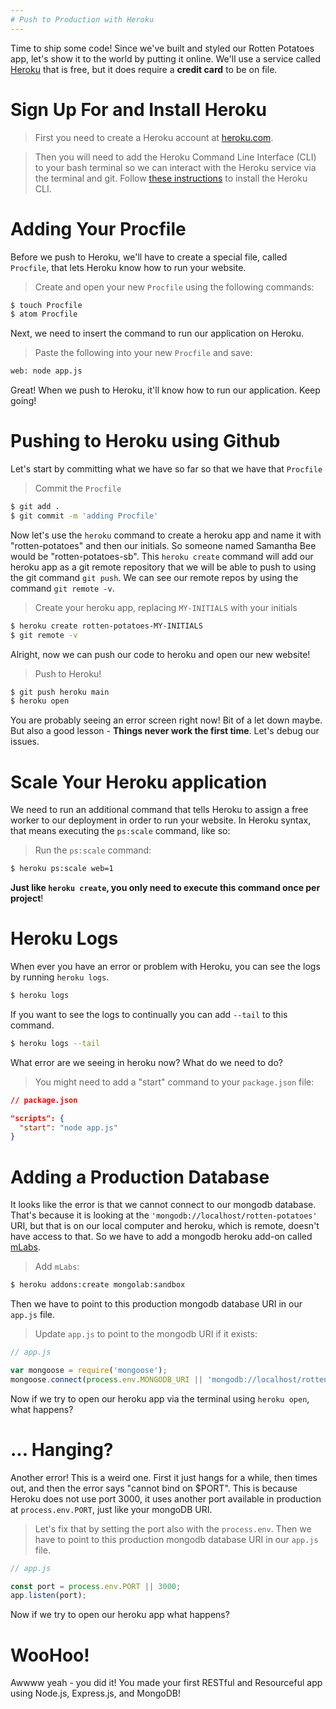 ```yaml
---
# Push to Production with Heroku
---
```


Time to ship some code! Since we've built and styled our Rotten Potatoes app, let's show it to the world by putting it online. We'll use a service called [Heroku](https://www.heroku.com) that is free, but it does require a **credit card** to be on file.

# Sign Up For and Install Heroku

> First you need to create a Heroku account at [heroku.com](https://www.heroku.com).

> Then you will need to add the Heroku Command Line Interface (CLI) to your bash terminal so we can interact with the Heroku service via the terminal and git. Follow [these instructions](https://devcenter.heroku.com/articles/heroku-cli) to install the Heroku CLI.

# Adding Your Procfile

Before we push to Heroku, we'll have to create a special file, called `Procfile`, that lets Heroku know how to run your website.

> Create and open your new `Procfile` using the following commands:

```bash
$ touch Procfile
$ atom Procfile
```

Next, we need to insert the command to run our application on Heroku.

> Paste the following into your new `Procfile` and save:

```bash
web: node app.js
```

Great! When we push to Heroku, it'll know how to run our application. Keep going!


# Pushing to Heroku using Github

Let's start by committing what we have so far so that we have that `Procfile`

> Commit the `Procfile`

```bash
$ git add .
$ git commit -m 'adding Procfile'
```

Now let's use the `heroku` command to create a heroku app and name it with "rotten-potatoes" and then our initials. So someone named Samantha Bee would be "rotten-potatoes-sb". This `heroku create` command will add our heroku app as a git remote repository that we will be able to push to using the git command `git push`. We can see our remote repos by using the command `git remote -v`.

> Create your heroku app, replacing `MY-INITIALS` with your initials

```bash
$ heroku create rotten-potatoes-MY-INITIALS
$ git remote -v
```

Alright, now we can push our code to heroku and open our new website!

> Push to Heroku!

```bash
$ git push heroku main
$ heroku open
```

You are probably seeing an error screen right now! Bit of a let down maybe. But also a good lesson - **Things never work the first time**. Let's debug our issues.

# Scale Your Heroku application

We need to run an additional command that tells Heroku to assign a free worker to our deployment in order to run your website. In Heroku syntax, that means executing the `ps:scale` command, like so:

> Run the `ps:scale` command:

```bash
$ heroku ps:scale web=1
```

**Just like `heroku create`, you only need to execute this command once per project**!

# Heroku Logs

When ever you have an error or problem with Heroku, you can see the logs by running `heroku logs`.

```bash
$ heroku logs
```

If you want to see the logs to continually you can add `--tail` to this command.

```bash
$ heroku logs --tail
```

What error are we seeing in heroku now? What do we need to do?

> You might need to add a "start" command to your `package.json` file:

```json
// package.json

"scripts": {
  "start": "node app.js"
}
```

# Adding a Production Database

It looks like the error is that we cannot connect to our mongodb database. That's because it is looking at the `'mongodb://localhost/rotten-potatoes'` URI, but that is on our local computer and heroku, which is remote, doesn't have access to that. So we have to add a mongodb heroku add-on called [mLabs](https://mlab.com/).

> Add `mLabs`:

```bash
$ heroku addons:create mongolab:sandbox
```

Then we have to point to this production mongodb database URI in our `app.js` file.

> Update `app.js` to point to the mongodb URI if it exists:

```js
// app.js

var mongoose = require('mongoose');
mongoose.connect(process.env.MONGODB_URI || 'mongodb://localhost/rotten-potatoes', { useNewUrlParser: true });
```

Now if we try to open our heroku app via the terminal using `heroku open`, what happens?

# ... Hanging?

Another error! This is a weird one. First it just hangs for a while, then times out, and then the error says "cannot bind on $PORT". This is because Heroku does not use port 3000, it uses another port available in production at `process.env.PORT`, just like your mongoDB URI.

> Let's fix that by setting the port also with the `process.env`. Then we have to point to this production mongodb database URI in our `app.js` file.

```js
// app.js

const port = process.env.PORT || 3000;
app.listen(port);
```

Now if we try to open our heroku app what happens?

# WooHoo!

Awwww yeah - you did it! You made your first RESTful and Resourceful app using Node.js, Express.js, and MongoDB!
